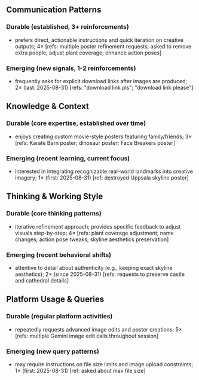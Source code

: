 ## Communication Patterns
### Durable (established, 3+ reinforcements)
- prefers direct, actionable instructions and quick iteration on creative outputs; 4× [refs: multiple poster refinement requests; asked to remove extra people; adjust plant coverage; enhance action poses]

### Emerging (new signals, 1-2 reinforcements)
- frequently asks for explicit download links after images are produced; 2× (last: 2025-08-31) [refs: "download link pls"; "download link please"]

## Knowledge & Context
### Durable (core expertise, established over time)
- enjoys creating custom movie-style posters featuring family/friends; 3× [refs: Karate Barn poster; dinosaur poster; Face Breakers poster]

### Emerging (recent learning, current focus)
- interested in integrating recognizable real-world landmarks into creative imagery; 1× (first: 2025-08-31) [ref: destroyed Uppsala skyline poster]

## Thinking & Working Style
### Durable (core thinking patterns)
- iterative refinement approach; provides specific feedback to adjust visuals step-by-step; 4× [refs: plant coverage adjustment; name changes; action pose tweaks; skyline aesthetics preservation]

### Emerging (recent behavioral shifts)
- attentive to detail about authenticity (e.g., keeping exact skyline aesthetics); 2× (since 2025-08-31) [refs: requests to preserve castle and cathedral details]

## Platform Usage & Queries
### Durable (regular platform activities)
- repeatedly requests advanced image edits and poster creations; 5× [refs: multiple Gemini image edit calls throughout session]

### Emerging (new query patterns)
- may require instructions on file size limits and image upload constraints; 1× (first: 2025-08-31) [ref: asked about max file size]

